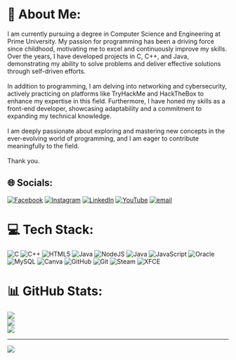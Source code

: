 # 💫 About Me:
I am currently pursuing a degree in Computer Science and Engineering at Prime University. My passion for programming has been a driving force since childhood, motivating me to excel and continuously improve my skills. Over the years, I have developed projects in C, C++, and Java, demonstrating my ability to solve problems and deliver effective solutions through self-driven efforts.<br><br>In addition to programming, I am delving into networking and cybersecurity, actively practicing on platforms like TryHackMe and HackTheBox to enhance my expertise in this field. Furthermore, I have honed my skills as a front-end developer, showcasing adaptability and a commitment to expanding my technical knowledge.<br><br>I am deeply passionate about exploring and mastering new concepts in the ever-evolving world of programming, and I am eager to contribute meaningfully to the field.<br><br>Thank you.


## 🌐 Socials:
[![Facebook](https://img.shields.io/badge/Facebook-%231877F2.svg?logo=Facebook&logoColor=white)](https://facebook.com/mutasaddiklimon) [![Instagram](https://img.shields.io/badge/Instagram-%23E4405F.svg?logo=Instagram&logoColor=white)](https://instagram.com/md_mutasaddik_limon) [![LinkedIn](https://img.shields.io/badge/LinkedIn-%230077B5.svg?logo=linkedin&logoColor=white)](https://linkedin.com/in/mutasaddiklimon) [![YouTube](https://img.shields.io/badge/YouTube-%23FF0000.svg?logo=YouTube&logoColor=white)](https://youtube.com/@MrCitricAcid) [![email](https://img.shields.io/badge/Email-D14836?logo=gmail&logoColor=white)](mailto:mdmutasaddiklimon@gmal.com) 

# 💻 Tech Stack:
![C](https://img.shields.io/badge/c-%2300599C.svg?style=for-the-badge&logo=c&logoColor=white) ![C++](https://img.shields.io/badge/c++-%2300599C.svg?style=for-the-badge&logo=c%2B%2B&logoColor=white) ![HTML5](https://img.shields.io/badge/html5-%23E34F26.svg?style=for-the-badge&logo=html5&logoColor=white) ![Java](https://img.shields.io/badge/java-%23ED8B00.svg?style=for-the-badge&logo=openjdk&logoColor=white) ![NodeJS](https://img.shields.io/badge/node.js-6DA55F?style=for-the-badge&logo=node.js&logoColor=white) ![Java](https://img.shields.io/badge/java-%23ED8B00.svg?style=for-the-badge&logo=openjdk&logoColor=white) ![JavaScript](https://img.shields.io/badge/javascript-%23323330.svg?style=for-the-badge&logo=javascript&logoColor=%23F7DF1E) ![Oracle](https://img.shields.io/badge/Oracle-F80000?style=for-the-badge&logo=oracle&logoColor=white) ![MySQL](https://img.shields.io/badge/mysql-4479A1.svg?style=for-the-badge&logo=mysql&logoColor=white) ![Canva](https://img.shields.io/badge/Canva-%2300C4CC.svg?style=for-the-badge&logo=Canva&logoColor=white) ![GitHub](https://img.shields.io/badge/github-%23121011.svg?style=for-the-badge&logo=github&logoColor=white) ![Git](https://img.shields.io/badge/git-%23F05033.svg?style=for-the-badge&logo=git&logoColor=white) ![Steam](https://img.shields.io/badge/steam-%23000000.svg?style=for-the-badge&logo=steam&logoColor=white) ![XFCE](https://img.shields.io/badge/XFCE-%232284F2.svg?style=for-the-badge&logo=xfce&logoColor=white)
# 📊 GitHub Stats:
![](https://github-readme-stats.vercel.app/api?username=mutasaddiklimon&theme=neon&hide_border=false&include_all_commits=false&count_private=false)<br/>
![](https://github-readme-streak-stats.herokuapp.com/?user=mutasaddiklimon&theme=neon&hide_border=false)<br/>
![](https://github-readme-stats.vercel.app/api/top-langs/?username=mutasaddiklimon&theme=neon&hide_border=false&include_all_commits=false&count_private=false&layout=compact)

---
[![](https://visitcount.itsvg.in/api?id=mutasaddiklimon&icon=1&color=0)](https://visitcount.itsvg.in)

<!-- Proudly created with GPRM ( https://gprm.itsvg.in ) -->
